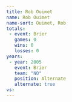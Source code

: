 ```yaml
---
title: Rob Ouimet
name: Rob Ouimet
name-sort: Ouimet, Rob
totals:
 - event: Brier
   games: 0
   wins: 0
   losses: 0
years:
 - year: 2005
   event: Brier
   team: "NO"
   position: Alternate
   alternate: true
vs:
---
```

